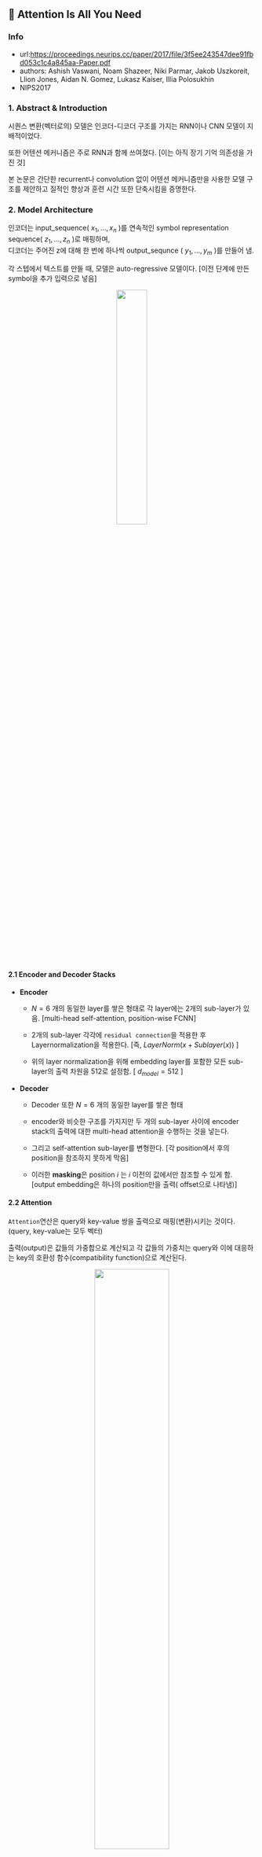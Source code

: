 ## :page_with_curl: Attention Is All You Need

### Info

* url:https://proceedings.neurips.cc/paper/2017/file/3f5ee243547dee91fbd053c1c4a845aa-Paper.pdf
* authors: Ashish Vaswani, Noam Shazeer, Niki Parmar, Jakob Uszkoreit, Llion Jones, Aidan N. Gomez, Lukasz Kaiser, Illia Polosukhin
* NIPS2017

### 1. Abstract & Introduction

시퀀스 변환(벡터로의) 모델은 인코더-디코더 구조를 가지는 RNN이나 CNN 모델이 지배적이었다.

또한 어텐션 메커니즘은 주로 RNN과 함께 쓰여졌다. [이는 아직 장기 기억 의존성을 가진 것]

본 논문은 간단한 recurrent나 convolution 없이 어텐션 메커니즘만을 사용한 모델 구조를 제안하고 질적인 향상과 훈련 시간 또한 단축시킴을 증명한다.

### 2. Model Architecture

인코더는 input_sequence( $x_1,...,x_n$ )를 연속적인 symbol representation sequence( $z_1,...,z_n$ )로 매핑하며,   
디코더는 주어진 z에 대해 한 번에 하나씩 output_sequnce ( $y_1,...,y_m$ )를 만들어 냄.

각 스텝에서 텍스트를 만들 때, 모델은 auto-regressive 모델이다. [이전 단계에 만든 symbol을 추가 입력으로 넣음]

<div align="center"><img src="https://user-images.githubusercontent.com/46083287/212308693-5d9e2f2b-ccae-4bd0-9007-dc3f2301ef2c.png" width="35%"></img></div>

#### 2.1 Encoder and Decoder Stacks

- **Encoder**

  - $N=6$ 개의 동일한 layer를 쌓은 형태로 각 layer에는 2개의 sub-layer가 있음. [multi-head self-attention, position-wise FCNN]
  
  - 2개의 sub-layer 각각에 `residual connection`을 적용한 후 Layernormalization을 적용한다. [즉, $LayerNorm(x + Sublayer(x))$ ]
  - 위의 layer normalization을 위해 embedding layer를 포함한 모든 sub-layer의 출력 차원을 512로 설정함. [ $d_{model} = 512$ ]

- **Decoder**

  - Decoder 또한 $N=6$ 개의 동일한 layer를 쌓은 형태

  - encoder와 비슷한 구조를 가지지만 두 개의 sub-layer 사이에 encoder stack의 출력에 대한 multi-head attention을 수행하는 것을 넣는다.

  - 그리고 self-attention sub-layer를 변형한다. [각 position에서 후의 position을 참조하지 못하게 막음]

  - 이러한 **masking**은 position $i$ 는 $i$ 이전의 값에서만 참조할 수 있게 함. [output embedding은 하나의 position만을 출력( offset으로 나타냄)]

#### 2.2 Attention

`Attention`연산은 query와 key-value 쌍을 출력으로 매핑(변환)시키는 것이다. (query, key-value는 모두 벡터)

출력(output)은 값들의 가중합으로 계산되고 각 값들의 가중치는 query와 이에 대응하는 key의 호환성 함수(compatibility function)으로 계산된다.

<div align="center"><img src="https://user-images.githubusercontent.com/46083287/212308733-52ec6704-1c04-4331-8acf-7cd6e93c3223.png" width="55%"></img></div>

- **Scaled Dot-Product Attention**

  - input은 $d_k$ 의 차원을 가지는 queries & keys, $d_v$ 의 차원을 가지는 value로 구성. [query는 행렬 Q, key는 행렬 K, value는 행렬 V로 계산하게 된다]
 
  - query 하나와 모든 key들을 내적한 후 $\sqrt{d_k}$ 로 나눈다. 그리고 value의 가중치를 얻기 위해 `softmax`를 적용한다.

  - 사실 query, key, value는 랜덤하게 초기화되는 가중치 행렬에 입력 행렬을 곱해 나온 것이다. [즉, Q의 shape = `input_dim` x `d_k`]

  - $Attention(Q, K, V) = softmax(\frac{QK^T}{\sqrt{d_k}})V$

  - additive attention보다 dot-product attention이 실제로 더 빠르고 공간효율이 좋지만 $d_k$가 커지게 되면 내적 값도 커지게 되어 공간이 너무 커져서 softmax가 너무 작은 gradient 갖게 된다. (그래서 additive attention이 더 좋은 성능을 보였음)
  - 위를 막기 위해  $\sqrt{d_k}$로 스케일링함

<div align="center"><img src="https://user-images.githubusercontent.com/46083287/212309052-3856b0a0-d328-43e5-b22d-791395a34c53.png" width="55%"></img> 출처: 구글 BERT의 모든 것 </div>

- **Multi-Head Attention**

  - $d_{model}$ 의 차원을 가지는 query, key, value로 단일 attention 연산을 하는 것이 아닌 각각 $d_k$, $d_k$, $d_v$ 차원으로 $h$ 개를 학습 시킴.
    - 즉, 각 차원에 맞는 가중치와 input embedding의 내적 값이 scaled dot product의 Q, K, V가 됨.
    
    
    - 다른 h개의 표현 공간으로부터 정보를 보는 관점이 여러 개가 됨.

  - 이렇게 되면 각 attention을 병렬로 수행하고 $d_v$ 차원의 output 값이 생기는데 이를 concat한 후, 다시 `linear layer`를 통과시켜 마지막 값을 얻는다.

  - $MultiHead(Q, K, V) = Concat(head_1, ..., head_h)W^O$ $\\ where \  head_i = Attention(Q{W_i}^Q, K{W_i}^K, V{W_i}^V$
    - 실제로는 Q, K, V에 input embedding을 넣음. ==> $Attention(X{W_i}^Q, X{W_i}^K, X{W_i}^V)$

  - $h = 8$ 을 적용했고, $d_k = d_v = d_model / h = 64$ [512 / 8 = 64]


- **Applications of Attention in our Model**

  - `encoder와 decoder 사이의 어텐션`에서는 query는 디코더에서, key와 value는 encoder의 결과를 사용
    - 디코더가 입력의 모든 부분(위치)을 볼 수 있음

  - `encoder 내부의 어텐션`은 이전 encoder의 출력에서의 query, key, value로 계산. encoder의 각 위치는 이전 encoder의 모든 위치를 볼 수 있음.

  - `decoder 내부의 어텐션`에는 `auto-regressive`특성을 보존하기 위해 마스킹을 이용해 다음의 출력값을 미리 attention할 수 없게 만듦.

- **Position-wise Feed-Forward Networks**

  - encoder와 decoder의 각 layer는 FCNN을 포함하며 두 개의 linear 층과 RELU 활성화 함수로 구성된다.

  - $FFN(x) = max(0, xW_1 + b_1) W_2 + b_2$

  - 선형 변환(linear 층)은 다른 위치에 똑같이 적용되지만 layer가 달라지면 파라미터도 달라진다. [ $d_ff = 2048$ 사용 ]


- **Embeddings and Softmax**

  - input, output token을 벡터로 바꾸기 위해 embedding을 학습하게 함.

  - decoder의 output이 다음 토큰의 확률을 출력하게 하기 위해 선형변환과 softmax 사용

  - 두 임베딩 layer와 softmax 전 단계의 선형변환에서 같은 가중치를 사용


- **Positional Encoding**

  - 시퀀스의 순서 정보를 주기 위해 상대적 or 절대적 위치 정보를 줌. (이 값은 imput embedding에 더해짐, $d_{model}$의 차원을 가짐)

  - 다른 주기를 갖는 sine & cosine 함수를 사용.

  - $PE_{(pos, 2i)} = sin(pos / 10000^{2i / d_model})$
  - $PE_{(pos, 2i + 1)} = cos(pos / 10000^{2i / d_model})$

  - `pos`는 위치이고 `i`는 차원

  - 즉, 각 차원은 sin곡선에 대응됨.

  - 학습된 위치 임베딩과 위의 방법을 비교했을 때, 동일한 성능이 나왔고 위의 방법이 training에서 보다 큰 시퀀스가 추론 시에 등장 했을 때 문제 없이 작동하므로 위 방법을 채택.

<br></br>

### 3\. Training

- Data: WMT2014의 English -> German(4.5M), English -> French(36M)

- Vocab: 각각 37000 tokens BPE, 32000 word-piece

- 하나의 batch는 약 25000token 쌍들을 포함.

- base model은 12시간, big model은 3.5일간 훈련

- optimizer: Adam( $\beta_1 = 0.9, \beta_2 = 0.98, \epsilon = 10^{-9}$ )

- warmup_steps = 4000

- learning rate = ${d_{model}}^{-0.5} \cdot min(step_num^{-0.5}, step_num \cdot warmup_steps^{-1.5})$

  - 처음에는 선형적으로 lr을 증가시키다 warmup_step을 넘어가면 step number의 inverse square root 만큼 감소 시킴.

- Residual Dropout 적용 ( $P_{drop} = 0.1$ )

  - input+positional embedding의 합과 sublayer input을 더하고 normalize하기 전에 적용함. [즉,  x + `h(sub(norm(x)))`]

- label smoothing 사용 [ $\epsilon_{ls} = 0.1$ ]

<br></br>

### 4. Results

<div align="center"><img src="https://user-images.githubusercontent.com/46083287/212308914-638572f8-27fd-4866-9b71-52ef3c0508c2.png" width="55%"></img></div>

<div align="center"><img src="https://user-images.githubusercontent.com/46083287/212308937-662eb9e9-2bd6-44cd-9178-8db5c81da1cf.png" width="55%"></img></div>

- 본 논문에서 제안한 Transforemr(big)이 SOTA를 달성함.

- transformer의 hyperparameter를 조절하고 성능을 관찰해 봄.

  - head 개수와 key, value의 차원을 계산량을 똑같이 두고 조절해보았는데, head가 많은 것이 오히려 성능을 떨어뜨렸음.

  - key 차원을 줄이는 것은 성능을 떨어뜨렸음

  - model이 커질 수록 성능이 좋아졌으며 dropout으로 over-fitting을 피할 수 있었음.

